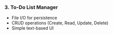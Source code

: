 ### **3. To-Do List Manager**

- File I/O for persistence
- CRUD operations (Create, Read, Update, Delete)
- Simple text-based UI
